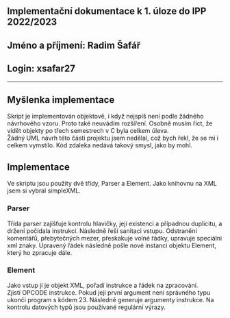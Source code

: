 ## Implementační dokumentace k 1. úloze do IPP 2022/2023
## Jméno a příjmení: Radim Šafář
## Login: xsafar27
---

## Myšlenka implementace
Skript je implementován objektově, i když nejspíš není podle žádného návrhového vzoru. Proto také neuvádím rozšíření. Osobně musím říct, že vidět objekty po třech semestrech  v C byla celkem úleva.  
Žádný UML návrh této části projektu jsem nedělal, což bych řekl, že se mi i celkem vymstilo. Kód zdaleka nedává takový smysl, jako by mohl.

## Implementace
Ve skriptu jsou použity dvě třídy, Parser a Element. Jako knihovnu na XML jsem si vybral simpleXML.

### Parser
Třída parser zajišťuje kontrolu hlavičky, její existenci a případnou duplicitu, a držení počídala instrukcí.
Následně řeší sanitaci vstupu. Odstranění komentářů, přebytečných mezer, přeskakuje volné řádky, upravuje speciálni xml znaky.
Upravený řádek následně pošle nové instanci objektu Element, který ho zpracuje dále.

### Element
Jako vstup jí je objekt XML, pořadí instrukce a řádek na zpracování.  
Zjistí OPCODE instrukce. Pokud její první argument není správného typu ukončí program s kódem 23. Následně generuje argumenty instrukce. Na kontrolu datových typů jsou používané regulární výrazy. 

